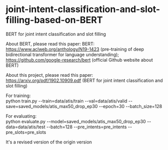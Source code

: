 # joint-intent-classification-and-slot-filling-based-on-BERT
BERT for joint intent classification and slot filling


About BERT, please read this paper: BERT:   
https://www.aclweb.org/anthology/N19-1423 (pre-training of deep bidirectional transformer for language understanding);  
https://github.com/google-research/bert (official Github website about BERT)

About this project, please read this paper:  
https://arxiv.org/pdf/1902.10909.pdf (BERT for joint intent classification and slot filling)

For training:   
python train.py --train=data/atis/train --val=data/atis/valid --save=saved_models/atis_max50_drop_ep30 --epoch=30 --batch_size=128

For evaluating:  
python evaluate.py --model=saved_models/atis_max50_drop_ep30 --data=data/atis/test --batch=128 --pre_intents=pre_intents --pre_slots=pre_slots



It's a revised version of the origin version
